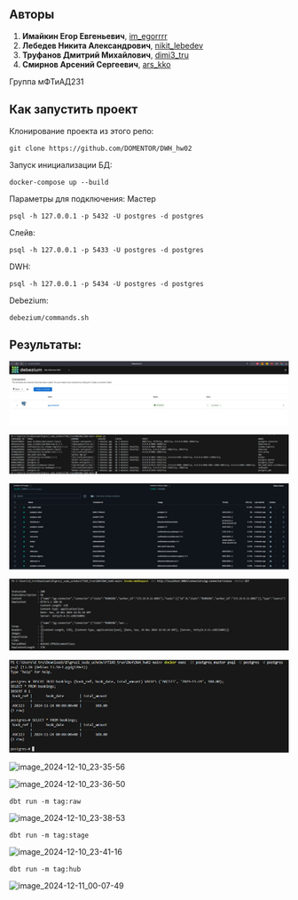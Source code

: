 ## Авторы
1. **Имайкин Егор Евгеньевич**, [im_egorrrr](https://t.me/im_egorrrr)
2. **Лебедев Никита Александрович**, [nikit_lebedev](https://t.me/nikit_lebedev)
3. **Труфанов Дмитрий Михайлович**, [dimi3_tru](https://t.me/dimi3_tru)
4. **Смирнов Арсений Сергеевич**, [ars_kko](https://t.me/ars_kko)

Группа мФТиАД231

## Как запустить проект

Клонирование проекта из этого репо:
```
git clone https://github.com/DOMENTOR/DWH_hw02
```
Запуск инициализации БД:
```
docker-compose up --build
```
Параметры для подключения:
Мастер
```
psql -h 127.0.0.1 -p 5432 -U postgres -d postgres
```
Слейв:
```
psql -h 127.0.0.1 -p 5433 -U postgres -d postgres
```
DWH:
```
psql -h 127.0.0.1 -p 5434 -U postgres -d postgres
```

Debezium:
```
debezium/commands.sh
```

## Результаты:

![alt text](image.png)

![alt text](image-1.png)

![alt text](image-2.png)

![alt text](image-3.png)

![alt text](image-4.png)

![image_2024-12-10_23-35-56](https://github.com/user-attachments/assets/6da68a12-2e69-4396-a34a-f65e240a9c67)

![image_2024-12-10_23-36-50](https://github.com/user-attachments/assets/44a6a849-0341-46be-abaa-46b46d1a8685)

```
dbt run -m tag:raw
```
![image_2024-12-10_23-38-53](https://github.com/user-attachments/assets/690890fd-25f8-40d8-9668-82bb09f740bc)

```
dbt run -m tag:stage
```
![image_2024-12-10_23-41-16](https://github.com/user-attachments/assets/3d76b8a7-70a2-4672-be7c-a4df24aabb03)

```
dbt run -m tag:hub
```
![image_2024-12-11_00-07-49](https://github.com/user-attachments/assets/b9c88163-199c-4c1b-92ef-493b3b7ecc2c)


